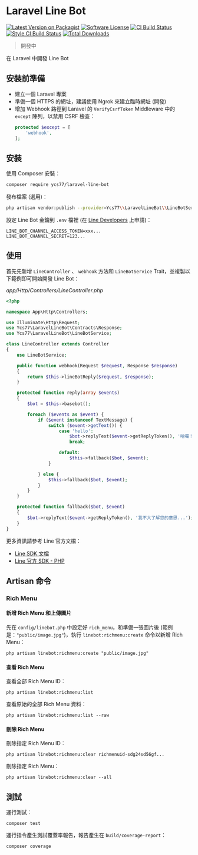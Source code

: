 # Laravel Line Bot

[![Latest Version on Packagist][ico-version]][link-packagist]
[![Software License][ico-license]](LICENSE.md)
[![CI Build Status][ico-ci]][link-ci]
[![Style CI Build Status][ico-style-ci]][link-style-ci]
[![Total Downloads][ico-downloads]][link-downloads]

> 開發中

在 Laravel 中開發 Line Bot

## 安裝前準備

* 建立一個 Laravel 專案
* 準備一個 HTTPS 的網址，建議使用 Ngrok 來建立臨時網址 (開發)
* 增加 Webhook 路徑到 Laravel 的 `VerifyCsrfToken` Middleware 中的 `except` 陣列，以禁用 CSRF 檢查：
    ```php
    protected $except = [
        'webhook',
    ];
    ```

## 安裝

使用 Composer 安裝：

```bash
composer require ycs77/laravel-line-bot
```

發布檔案 (選用)：

```bash
php artisan vendor:publish --provider=Ycs77\\LaravelLineBot\\LineBotServiceProvider
```

設定 Line Bot 金鑰到 `.env` 檔裡 (在 [Line Developers](https://developers.line.biz/zh-hant/) 上申請)：

```
LINE_BOT_CHANNEL_ACCESS_TOKEN=xxx...
LINE_BOT_CHANNEL_SECRET=123...
```

## 使用

首先先新增 `LineController` 、 `webhook` 方法和 `LineBotService` Trait，並複製以下範例即可開始開發 Line Bot：

*app/Http/Controllers/LineController.php*
```php
<?php

namespace App\Http\Controllers;

use Illuminate\Http\Request;
use Ycs77\LaravelLineBot\Contracts\Response;
use Ycs77\LaravelLineBot\LineBotService;

class LineController extends Controller
{
    use LineBotService;

    public function webhook(Request $request, Response $response)
    {
        return $this->lineBotReply($request, $response);
    }

    protected function reply(array $events)
    {
        $bot = $this->basebot();

        foreach ($events as $event) {
            if ($event instanceof TextMessage) {
                switch ($event->getText()) {
                    case 'hello':
                        $bot->replyText($event->getReplyToken(), '哈囉！');
                        break;

                    default:
                        $this->fallback($bot, $event);
                }

            } else {
                $this->fallback($bot, $event);
            }
        }
    }

    protected function fallback($bot, $event)
    {
        $bot->replyText($event->getReplyToken(), '我不大了解您的意思...');
    }
}

```

更多資訊請參考 Line 官方文檔：

* [Line SDK 文檔](https://developers.line.biz/en/reference/messaging-api/)
* [Line 官方 SDK - PHP](https://github.com/line/line-bot-sdk-php)

## Artisan 命令

### Rich Menu

#### 新增 Rich Menu 和上傳圖片

先在 `config/linebot.php` 中設定好 `rich_menu`，和準備一張圖片後 (範例是：`"public/image.jpg"`)，執行 `linebot:richmenu:create` 命令以新增 Rich Menu：

```
php artisan linebot:richmenu:create "public/image.jpg"
```

#### 查看 Rich Menu

查看全部 Rich Menu ID：

```
php artisan linebot:richmenu:list
```

查看原始的全部 Rich Menu 資料：

```
php artisan linebot:richmenu:list --raw
```

#### 刪除 Rich Menu

刪除指定 Rich Menu ID：

```
php artisan linebot:richmenu:clear richmenuid-sdg24sd56gf...
```

刪除指定 Rich Menu：

```
php artisan linebot:richmenu:clear --all
```

## 測試

運行測試：

```
composer test
```

運行指令產生測試覆蓋率報告，報告產生在 `build/coverage-report`：

```
composer coverage
```

[ico-version]: https://img.shields.io/packagist/v/ycs77/laravel-line-bot?style=flat-square
[ico-license]: https://img.shields.io/badge/license-MIT-brightgreen?style=flat-square
[ico-ci]: https://img.shields.io/travis/ycs77/laravel-line-bot?style=flat-square
[ico-style-ci]: https://github.styleci.io/repos/217076147/shield?style=flat-square
[ico-downloads]: https://img.shields.io/packagist/dt/ycs77/laravel-line-bot?style=flat-square

[link-packagist]: https://packagist.org/packages/ycs77/laravel-line-bot
[link-ci]: https://travis-ci.org/ycs77/laravel-line-bot
[link-style-ci]: https://github.styleci.io/repos/217076147
[link-downloads]: https://packagist.org/packages/ycs77/laravel-line-bot
